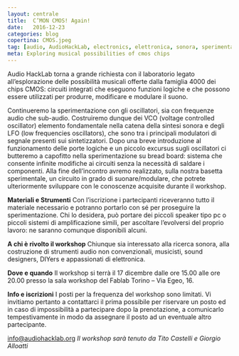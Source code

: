 ```yaml
---
layout: centrale
title:  C’MON CMOS! Again!
date:   2016-12-23
categories: blog
copertina: CMOS.jpeg
tag: [audio, AudioHackLab, electronics, elettronica, sonora, sperimentazione, torino, turin, workshop]
meta: Exploring musical possibilities of cmos chips
---
```

Audio HackLab torna a grande richiesta con il laboratorio legato all’esplorazione delle
possibilità musicali offerte dalla famiglia 4000 dei chips CMOS: circuiti integrati che
eseguono funzioni logiche e che possono essere utilizzati per produrre, modificare e
modulare il suono.

Continueremo la sperimentazione con gli oscillatori, sia con frequenze audio che sub-audio.
Costruiremo dunque dei VCO (voltage controlled oscillator) elemento fondamentale nella
catena della sintesi sonora e degli LFO (low frequencies oscillators), che sono tra i principali
modulatori di segnale presenti sui sintetizzatori. Dopo una breve introduzione al
funzionamento delle porte logiche e un piccolo excursus sugli oscillatori ci butteremo a
capofitto nella sperimentazione su bread board: sistema che consente infinite modifiche ai
circuiti senza la necessità di saldare i componenti. Alla fine dell’incontro avremo realizzato,
sulla nostra basetta sperimentale, un circuito in grado di suonare/modulare, che potrete
ulteriormente sviluppare con le conoscenze acquisite durante il workshop.

**Materiali e Strumenti**
Con l’iscrizione i partecipanti riceveranno tutto il materiale necessario e potranno portarlo
con sé per proseguire la sperimentazione. Chi lo desidera, può portare dei piccoli speaker
tipo pc o piccoli sistemi di amplificazione simili, per ascoltare l’evolversi del proprio lavoro:
ne saranno comunque disponibili alcuni.

**A chi è rivolto il workshop**
Chiunque sia interessato alla ricerca sonora, alla costruzione di strumenti audio non
convenzionali, musicisti, sound designers, DIYers e appassionati di elettronica.

**Dove e quando**
Il workshop si terrà il 17 dicembre dalle ore 15.00 alle ore 20.00 presso la sala workshop del
Fablab Torino – Via Egeo, 16.

**Info e iscrizioni**
I posti per la frequenza del workshop sono limitati. Vi invitiamo pertanto a contattarci il prima
possibile per riservare un posto ed in caso di impossibilità a partecipare dopo la
prenotazione, a comunicarlo tempestivamente in modo da assegnare il posto ad un
eventuale altro partecipante.

[info@audiohacklab.org](info@audiohacklab.org)
*Il workshop sarà tenuto da Tito Castelli e Giorgio Alloatti*

